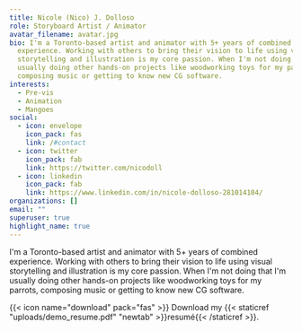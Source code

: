 ```yaml
---
title: Nicole (Nico) J. Dolloso
role: Storyboard Artist / Animator
avatar_filename: avatar.jpg
bio: I'm a Toronto-based artist and animator with 5+ years of combined
  experience. Working with others to bring their vision to life using visual
  storytelling and illustration is my core passion. When I'm not doing that I'm
  usually doing other hands-on projects like woodworking toys for my parrots,
  composing music or getting to know new CG software.
interests:
  - Pre-vis
  - Animation
  - Mangoes
social:
  - icon: envelope
    icon_pack: fas
    link: /#contact
  - icon: twitter
    icon_pack: fab
    link: https://twitter.com/nicodoll
  - icon: linkedin
    icon_pack: fab
    link: https://www.linkedin.com/in/nicole-dolloso-281014104/
organizations: []
email: ""
superuser: true
highlight_name: true
---
```

I'm a Toronto-based artist and animator with 5+ years of combined experience. Working with others to bring their vision to life using visual storytelling and illustration is my core passion. When I'm not doing that I'm usually doing other hands-on projects like woodworking toys for my parrots, composing music or getting to know new CG software.

{{< icon name="download" pack="fas" >}} Download my {{< staticref "uploads/demo_resume.pdf" "newtab" >}}resumé{{< /staticref >}}.

